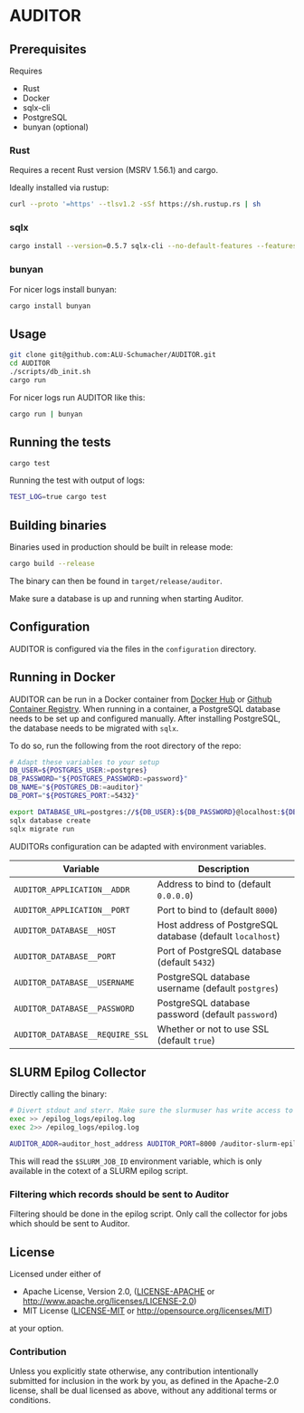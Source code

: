 # AUDITOR

## Prerequisites

Requires

* Rust
* Docker
* sqlx-cli
* PostgreSQL
* bunyan (optional)

### Rust

Requires a recent Rust version (MSRV 1.56.1) and cargo.

Ideally installed via rustup:

```bash
curl --proto '=https' --tlsv1.2 -sSf https://sh.rustup.rs | sh
```

### sqlx

```bash
cargo install --version=0.5.7 sqlx-cli --no-default-features --features postgres
```

### bunyan

For nicer logs install bunyan:

```bash
cargo install bunyan
```

## Usage

```bash
git clone git@github.com:ALU-Schumacher/AUDITOR.git 
cd AUDITOR
./scripts/db_init.sh
cargo run
```

For nicer logs run AUDITOR like this:

```bash
cargo run | bunyan
```

## Running the tests

```bash
cargo test
```

Running the test with output of logs:

```bash
TEST_LOG=true cargo test 
```

## Building binaries

Binaries used in production should be built in release mode:

```bash
cargo build --release
```

The binary can then be found in `target/release/auditor`.

Make sure a database is up and running when starting Auditor.

## Configuration

AUDITOR is configured via the files in the `configuration` directory.

## Running in Docker

AUDITOR can be run in a Docker container from [Docker Hub](https://hub.docker.com/repository/docker/aluschumacher/auditor) or [Github Container Registry](https://github.com/ALU-Schumacher/AUDITOR/pkgs/container/auditor).
When running in a container, a PostgreSQL database needs to be set up and configured manually.
After installing PostgreSQL, the database needs to be migrated with `sqlx`.

To do so, run the following from the root directory of the repo:
```bash
# Adapt these variables to your setup
DB_USER=${POSTGRES_USER:=postgres}
DB_PASSWORD="${POSTGRES_PASSWORD:=password}"
DB_NAME="${POSTGRES_DB:=auditor}"
DB_PORT="${POSTGRES_PORT:=5432}"

export DATABASE_URL=postgres://${DB_USER}:${DB_PASSWORD}@localhost:${DB_PORT}/${DB_NAME}
sqlx database create
sqlx migrate run
```

AUDITORs configuration can be adapted with environment variables.

| Variable                          | Description                                               |
| --------                          | -----------                                               |
| `AUDITOR_APPLICATION__ADDR`       | Address to bind to (default `0.0.0.0`)                    |
| `AUDITOR_APPLICATION__PORT`       | Port to bind to (default `8000`)                          |
| `AUDITOR_DATABASE__HOST`          | Host address of PostgreSQL database (default `localhost`) |
| `AUDITOR_DATABASE__PORT`          | Port of PostgreSQL database (default `5432`)              |
| `AUDITOR_DATABASE__USERNAME`      | PostgreSQL database username (default `postgres`)         |
| `AUDITOR_DATABASE__PASSWORD`      | PostgreSQL database password (default `password`)         |
| `AUDITOR_DATABASE__REQUIRE_SSL`   | Whether or not to use SSL (default `true`)                |


## SLURM Epilog Collector

Directly calling the binary:

```bash
# Divert stdout and sterr. Make sure the slurmuser has write access to both locations.
exec >> /epilog_logs/epilog.log
exec 2>> /epilog_logs/epilog.log

AUDITOR_ADDR=auditor_host_address AUDITOR_PORT=8000 /auditor-slurm-epilog-collector
```

This will read the `$SLURM_JOB_ID` environment variable, which is only available in the cotext of a SLURM epilog script.

### Filtering which records should be sent to Auditor

Filtering should be done in the epilog script. Only call the collector for jobs which should be sent to Auditor.

## License

Licensed under either of

 - Apache License, Version 2.0, ([LICENSE-APACHE](https://github.com/ALU-Schumacher/AUDITOR/blob/main/LICENSE-APACHE) or <http://www.apache.org/licenses/LICENSE-2.0>)
 - MIT License ([LICENSE-MIT](https://github.com/ALU-Schumacher/AUDITOR/blob/main/LICENSE-MIT) or <http://opensource.org/licenses/MIT>)

at your option.

### Contribution

Unless you explicitly state otherwise, any contribution intentionally submitted for inclusion in the work by you, as defined in the Apache-2.0 license, shall be dual licensed as above, without any additional terms or conditions.
